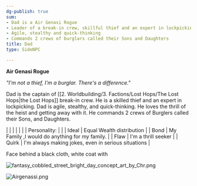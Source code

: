 ```yaml
---
dg-publish: true
sum:
- Dad is a Air Genasi Rogue
- Leader of a break-in crew, skillful thief and an expert in lockpicking
- Agile, stealthy and quick-thinking
- Commands 2 crews of burglars called their Sons and Daughters
title: Dad
type: SideNPC

---
```







**Air Genasi Rogue**

_"I'm not a thief, I'm a burglar. There's a difference."_

Dad is the captain of [[2. Worldbuilding/3. Factions/Lost Hops/The Lost Hops\|the Lost Hops]] break-in crew. He is a skilled thief and an expert in lockpicking. Dad is agile, stealthy, and quick-thinking. He loves the thrill of the heist and getting away with it. He commands 2 crews of Burglers called their Sons, and Daughters.

|              |                                                     |
|  |  |
| Personality: |                                                     |
| Ideal        | Equal Wealth distribution                           |
| Bond         | My Family ,I would do anything for my family.       |
| Flaw         | I'm a thrill seeker                                 |
| Quirk        | I'm always making jokes, even in serious situations |

Face behind a black cloth, white coat with

![fantasy_cobbled_street_bright_day_concept_art_by_Chr.png](/img/user/Pictures/fantasy_cobbled_street_bright_day_concept_art_by_Chr.png)


![Airgenassi.png](/img/user/Pictures/Airgenassi.png)

